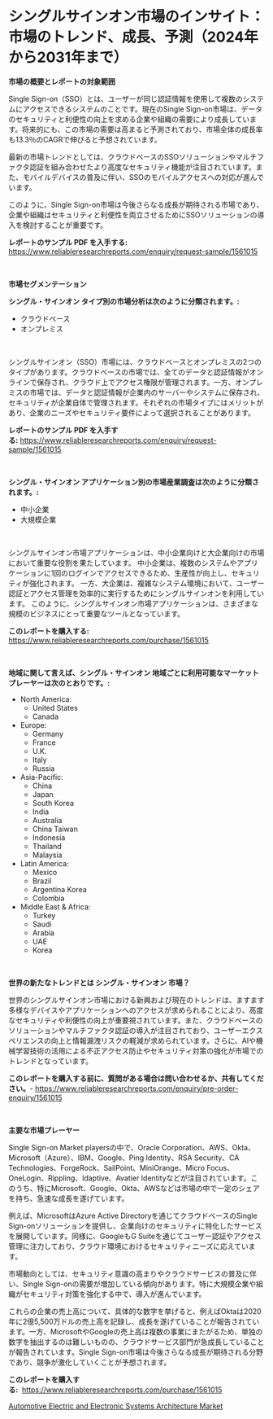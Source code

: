 <p><h1>シングルサインオン市場のインサイト：市場のトレンド、成長、予測（2024年から2031年まで）</h1></p><p><strong>市場の概要とレポートの対象範囲</strong></p>
<p><p>Single Sign-on（SSO）とは、ユーザーが同じ認証情報を使用して複数のシステムにアクセスできるシステムのことです。現在のSingle Sign-on市場は、データのセキュリティと利便性の向上を求める企業や組織の需要により成長しています。将来的にも、この市場の需要は高まると予測されており、市場全体の成長率も13.3％のCAGRで伸びると予想されています。</p><p>最新の市場トレンドとしては、クラウドベースのSSOソリューションやマルチファクタ認証を組み合わせたより高度なセキュリティ機能が注目されています。また、モバイルデバイスの普及に伴い、SSOのモバイルアクセスへの対応が進んでいます。</p><p>このように、Single Sign-on市場は今後さらなる成長が期待される市場であり、企業や組織はセキュリティと利便性を両立させるためにSSOソリューションの導入を検討することが重要です。</p></p>
<p><strong>レポートのサンプル PDF を入手する:</strong> <a href="https://www.reliableresearchreports.com/enquiry/request-sample/1561015">https://www.reliableresearchreports.com/enquiry/request-sample/1561015</a></p>
<p>&nbsp;</p>
<p><strong>市場セグメンテーション</strong></p>
<p><strong>シングル・サインオン タイプ別の市場分析は次のように分類されます。:</strong></p>
<p><ul><li>クラウドベース</li><li>オンプレミス</li></ul></p>
<p>&nbsp;</p>
<p><p>シングルサインオン（SSO）市場には、クラウドベースとオンプレミスの2つのタイプがあります。クラウドベースの市場では、全てのデータと認証情報がオンラインで保存され、クラウド上でアクセス権限が管理されます。一方、オンプレミスの市場では、データと認証情報が企業内のサーバーやシステムに保存され、セキュリティが企業自体で管理されます。それぞれの市場タイプにはメリットがあり、企業のニーズやセキュリティ要件によって選択されることがあります。</p></p>
<p><strong>レポートのサンプル PDF を入手する:</strong>&nbsp;<a href="https://www.reliableresearchreports.com/enquiry/request-sample/1561015">https://www.reliableresearchreports.com/enquiry/request-sample/1561015</a></p>
<p>&nbsp;</p>
<p><strong> シングル・サインオン アプリケーション別の市場産業調査は次のように分類されます。:</strong></p>
<p><ul><li>中小企業</li><li>大規模企業</li></ul></p>
<p>&nbsp;</p>
<p><p>シングルサインオン市場アプリケーションは、中小企業向けと大企業向けの市場において重要な役割を果たしています。 中小企業は、複数のシステムやアプリケーションに1回のログインでアクセスできるため、生産性が向上し、セキュリティが強化されます。 一方、大企業は、複雑なシステム環境において、ユーザー認証とアクセス管理を効率的に実行するためにシングルサインオンを利用しています。 このように、シングルサインオン市場アプリケーションは、さまざまな規模のビジネスにとって重要なツールとなっています。</p></p>
<p><strong>このレポートを購入する:</strong>&nbsp; <a href="https://www.reliableresearchreports.com/purchase/1561015">https://www.reliableresearchreports.com/purchase/1561015</a></p>
<p>&nbsp;</p>
<p><strong>地域に関して言えば、シングル・サインオン 地域ごとに利用可能なマーケットプレーヤーは次のとおりです。:</strong></p>
<p><ul>
    <li>
        North America:
        <ul>
            <li>United States</li>
            <li>Canada</li>
        </ul>
    </li>
    <li>
        Europe:
        <ul>
            <li>Germany</li>
            <li>France</li>
            <li>U.K.</li>
            <li>Italy</li>
            <li>Russia</li>
        </ul>
    </li>
    <li>
        Asia-Pacific:
        <ul>
            <li>China</li>
            <li>Japan</li>
            <li>South Korea</li>
            <li>India</li>
            <li>Australia</li>
            <li>China Taiwan</li>
            <li>Indonesia</li>
            <li>Thailand</li>
            <li>Malaysia</li>
        </ul>
    </li>
    <li>
        Latin America:
        <ul>
            <li>Mexico</li>
            <li>Brazil</li>
            <li>Argentina Korea</li>
            <li>Colombia</li>
        </ul>
    </li>
    <li>
        Middle East & Africa:
        <ul>
            <li>Turkey</li>
            <li>Saudi</li>
            <li>Arabia</li>
            <li>UAE</li>
            <li>Korea</li>
        </ul>
    </li>
    </ul></p>
<p>&nbsp;</p>
<p><strong>世界の新たなトレンドとは シングル・サインオン 市場？</strong></p>
<p><p>世界のシングルサインオン市場における新興および現在のトレンドは、ますます多様なデバイスやアプリケーションへのアクセスが求められることにより、高度なセキュリティや利便性の向上が重要視されています。また、クラウドベースのソリューションやマルチファクタ認証の導入が注目されており、ユーザーエクスペリエンスの向上と情報漏洩リスクの軽減が求められています。さらに、AIや機械学習技術の活用による不正アクセス防止やセキュリティ対策の強化が市場でのトレンドとなっています。</p></p>
<p><strong>このレポートを購入する前に、質問がある場合は問い合わせるか、共有してください。</strong>- <a href="https://www.reliableresearchreports.com/enquiry/pre-order-enquiry/1561015">https://www.reliableresearchreports.com/enquiry/pre-order-enquiry/1561015</a></p>
<p>&nbsp;</p>
<p><strong>主要な市場プレーヤー</strong></p>
<p><p>Single Sign-on Market playersの中で、Oracle Corporation、AWS、Okta、Microsoft（Azure）、IBM、Google、Ping Identity、RSA Security、CA Technologies、ForgeRock、SailPoint、MiniOrange、Micro Focus、OneLogin、Rippling、Idaptive、Avatier Identityなどが注目されています。このうち、特にMicrosoft、Google、Okta、AWSなどは市場の中で一定のシェアを持ち、急速な成長を遂げています。</p><p>例えば、MicrosoftはAzure Active Directoryを通じてクラウドベースのSingle Sign-onソリューションを提供し、企業向けのセキュリティに特化したサービスを展開しています。同様に、GoogleもG Suiteを通じてユーザー認証やアクセス管理に注力しており、クラウド環境におけるセキュリティニーズに応えています。</p><p>市場動向としては、セキュリティ意識の高まりやクラウドサービスの普及に伴い、Single Sign-onの需要が増加している傾向があります。特に大規模企業や組織がセキュリティ対策を強化する中で、導入が進んでいます。</p><p>これらの企業の売上高について、具体的な数字を挙げると、例えばOktaは2020年に2億5,500万ドルの売上高を記録し、成長を遂げていることが報告されています。一方、MicrosoftやGoogleの売上高は複数の事業にまたがるため、単独の数字を抽出するのは難しいものの、クラウドサービス部門が急成長していることが報告されています。Single Sign-on市場は今後さらなる成長が期待される分野であり、競争が激化していくことが予想されます。</p></p>
<p><strong>このレポートを購入する:</strong>&nbsp;&nbsp;<a href="https://www.reliableresearchreports.com/purchase/1561015">https://www.reliableresearchreports.com/purchase/1561015</a></p>
<p><p><a href="https://crocus-run-b5a.notion.site/Automotive-Electric-and-Electronic-Systems-Architecture-Market-with-the-goal-of-estimating-the-marke-ee71d018124f4b2bb91b20f045742bca">Automotive Electric and Electronic Systems Architecture Market</a></p></p>